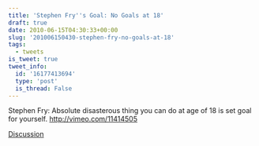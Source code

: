 ```yaml
---
title: 'Stephen Fry''s Goal: No Goals at 18'
draft: true
date: 2010-06-15T04:30:33+00:00
slug: '201006150430-stephen-fry-no-goals-at-18'
tags:
  - tweets
is_tweet: true
tweet_info:
  id: '16177413694'
  type: 'post'
  is_thread: False
---
```




Stephen Fry: Absolute disasterous thing you can do at age of 18 is set goal for yourself. http://vimeo.com/11414505

[Discussion](https://x.com/sytelus/status/16177413694)
